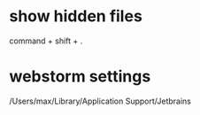 # show hidden files
command + shift + .

# webstorm settings
/Users/max/Library/Application Support/Jetbrains